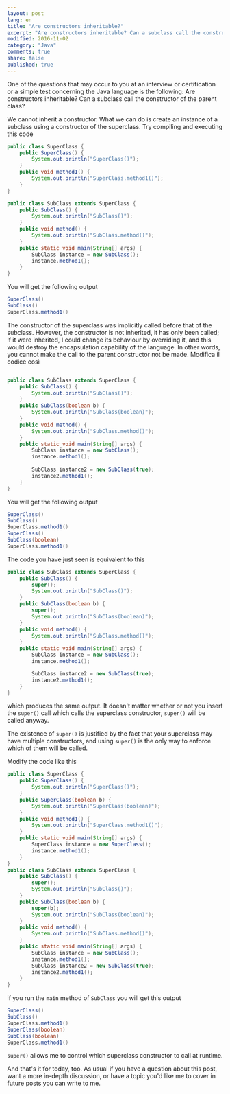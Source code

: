 ```yaml
---
layout: post
lang: en
title: "Are constructors inheritable?" 
excerpt: "Are constructors inheritable? Can a subclass call the constructor of the parent class?"
modified: 2016-11-02
category: "Java"
comments: true
share: false
published: true
---
```

One of the questions that may occur to you at an interview or certification or a simple test concerning the Java language is the following:
Are constructors inheritable? 
Can a subclass call the constructor of the parent class?

We cannot inherit a constructor. What we can do is create an instance of a subclass using a constructor of the superclass.
Try compiling and executing this code

```java
public class SuperClass {
    public SuperClass() {
        System.out.println("SuperClass()");
    }
    public void method1() {
        System.out.println("SuperClass.method1()");
    }
}

public class SubClass extends SuperClass {
    public SubClass() {
        System.out.println("SubClass()");
    }
    public void method() {
        System.out.println("SubClass.method()");
    }
    public static void main(String[] args) {
        SubClass instance = new SubClass();
        instance.method1();
    }
}
```
You will get the following output 

```java
SuperClass()
SubClass()
SuperClass.method1()
```

The constructor of the superclass was implicitly called before that of the subclass. However, the constructor is not inherited, it has only been called; if it were inherited, I could change its behaviour by overriding it, and this would destroy the encapsulation capability of the language.
In other words, you cannot make the call to the parent constructor not be made.
Modifica il codice così

```java

public class SubClass extends SuperClass {
    public SubClass() {
        System.out.println("SubClass()");
    }
    public SubClass(boolean b) {
        System.out.println("SubClass(boolean)");
    }
    public void method() {
        System.out.println("SubClass.method()");
    }
    public static void main(String[] args) {
        SubClass instance = new SubClass();
        instance.method1();
        
        SubClass instance2 = new SubClass(true);
        instance2.method1();
    }
}
```

You will get the following output 

```java
SuperClass()
SubClass()
SuperClass.method1()
SuperClass()
SubClass(boolean)
SuperClass.method1()
```

The code you have just seen is equivalent to this

```java
public class SubClass extends SuperClass {
    public SubClass() {
        super();
        System.out.println("SubClass()");
    }
    public SubClass(boolean b) {
        super();
        System.out.println("SubClass(boolean)");
    }
    public void method() {
        System.out.println("SubClass.method()");
    }
    public static void main(String[] args) {
        SubClass instance = new SubClass();
        instance.method1();

        SubClass instance2 = new SubClass(true);
        instance2.method1();
    }
}
```
which produces the same output. It doesn't matter whether or not you insert the `super()` call which calls the superclass constructor, `super()` will be called anyway.

The existence of `super()` is justified by the fact that your superclass may have multiple constructors, and using `super()` is the only way to enforce which of them will be called.

Modify the code like this

```java
public class SuperClass {
    public SuperClass() {
        System.out.println("SuperClass()");
    }
    public SuperClass(boolean b) {
        System.out.println("SuperClass(boolean)");
    }
    public void method1() {
        System.out.println("SuperClass.method1()");
    }
    public static void main(String[] args) {
        SuperClass instance = new SuperClass();
        instance.method1();
    }
}
public class SubClass extends SuperClass {
    public SubClass() {
        super();
        System.out.println("SubClass()");
    }
    public SubClass(boolean b) {
        super(b);
        System.out.println("SubClass(boolean)");
    }
    public void method() {
        System.out.println("SubClass.method()");
    }
    public static void main(String[] args) {
        SubClass instance = new SubClass();
        instance.method1();
        SubClass instance2 = new SubClass(true);
        instance2.method1();
    }
}
```
if you run the `main` method of `SubClass` you will get this output

```java
SuperClass()
SubClass()
SuperClass.method1()
SuperClass(boolean)
SubClass(boolean)
SuperClass.method1()
```

`super()` allows me to control which superclass constructor to call at runtime.

And that's it for today, too. As usual if you have a question about this post, want a more in-depth discussion, or have a topic you'd like me to cover in future posts you can write to me.